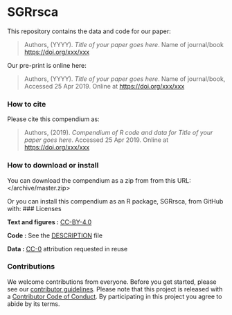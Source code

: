 
<!-- README.md is generated from README.Rmd. Please edit that file -->

# SGRrsca

This repository contains the data and code for our paper:

> Authors, (YYYY). *Title of your paper goes here*. Name of journal/book
> <https://doi.org/xxx/xxx>

Our pre-print is online here:

> Authors, (YYYY). *Title of your paper goes here*. Name of
> journal/book, Accessed 25 Apr 2019. Online at
> <https://doi.org/xxx/xxx>

### How to cite

Please cite this compendium as:

> Authors, (2019). *Compendium of R code and data for Title of your
> paper goes here*. Accessed 25 Apr 2019. Online at
> <https://doi.org/xxx/xxx>

### How to download or install

You can download the compendium as a zip from from this URL:
</archive/master.zip>

Or you can install this compendium as an R package, SGRrsca, from GitHub
with: \#\#\# Licenses

**Text and figures :**
[CC-BY-4.0](http://creativecommons.org/licenses/by/4.0/)

**Code :** See the [DESCRIPTION](DESCRIPTION) file

**Data :** [CC-0](http://creativecommons.org/publicdomain/zero/1.0/)
attribution requested in reuse

### Contributions

We welcome contributions from everyone. Before you get started, please
see our [contributor guidelines](CONTRIBUTING.md). Please note that this
project is released with a [Contributor Code of Conduct](CONDUCT.md). By
participating in this project you agree to abide by its terms.
